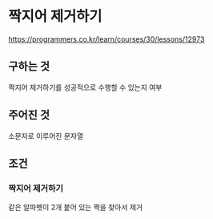 # 짝지어 제거하기
https://programmers.co.kr/learn/courses/30/lessons/12973
## 구하는 것
짝지어 제거하기를 성공적으로 수행할 수 있는지 여부
## 주어진 것
소문자로 이루어진 문자열
## 조건
### 짝지어 제거하기
같은 알파벳이 2개 붙어 있는 짝을 찾아서 제거